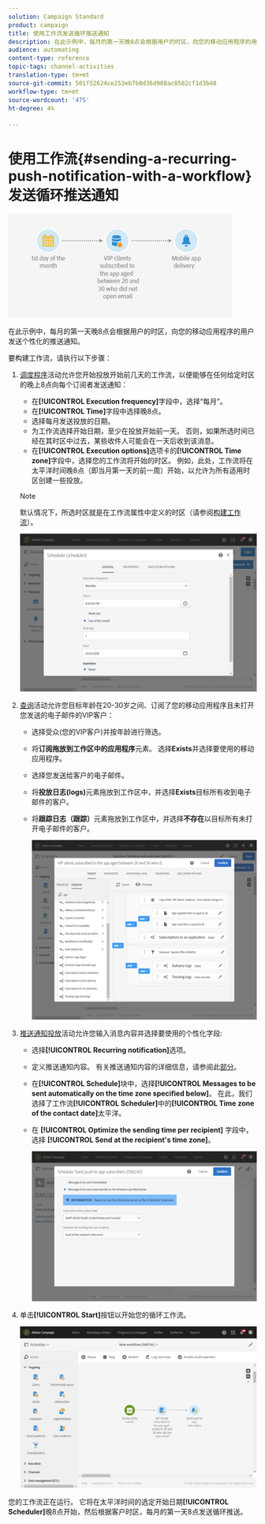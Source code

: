 ```yaml
---
solution: Campaign Standard
product: campaign
title: 使用工作流发送循环推送通知
description: 在此示例中，每月的第一天晚8点会根据用户的时区，向您的移动应用程序的用户发送个性化的推送通知。
audience: automating
content-type: reference
topic-tags: channel-activities
translation-type: tm+mt
source-git-commit: 501f52624ce253eb7b0d36d908ac8502cf1d3b48
workflow-type: tm+mt
source-wordcount: '475'
ht-degree: 4%

---
```



# 使用工作流{#sending-a-recurring-push-notification-with-a-workflow}发送循环推送通知

![](assets/wkf_push_example_1.png)

在此示例中，每月的第一天晚8点会根据用户的时区，向您的移动应用程序的用户发送个性化的推送通知。

要构建工作流，请执行以下步骤：

1. [调度程序](../../automating/using/scheduler.md)活动允许您开始投放开始前几天的工作流，以便能够在任何给定时区的晚上8点向每个订阅者发送通知：

   * 在&#x200B;**[!UICONTROL Execution frequency]**&#x200B;字段中，选择“每月”。
   * 在&#x200B;**[!UICONTROL Time]**&#x200B;字段中选择晚8点。
   * 选择每月发送投放的日期。
   * 为工作流选择开始日期，至少在投放开始前一天。 否则，如果所选时间已经在其时区中过去，某些收件人可能会在一天后收到该消息。
   * 在&#x200B;**[!UICONTROL Execution options]**&#x200B;选项卡的&#x200B;**[!UICONTROL Time zone]**&#x200B;字段中，选择您的工作流将开始的时区。 例如，此处，工作流将在太平洋时间晚8点（即当月第一天的前一周）开始，以允许为所有适用时区创建一些投放。

   >[!NOTE]
   >
   >默认情况下，所选时区就是在工作流属性中定义的时区（请参阅[构建工作流](../../automating/using/building-a-workflow.md)）。

   ![](assets/wkf_push_example_5.png)

1. [查询](../../automating/using/query.md)活动允许您目标年龄在20-30岁之间、订阅了您的移动应用程序且未打开您发送的电子邮件的VIP客户：

   * 选择受众(您的VIP客户)并按年龄进行筛选。
   * 将&#x200B;**订阅拖放到工作区中的应用程序**&#x200B;元素。 选择&#x200B;**Exists**&#x200B;并选择要使用的移动应用程序。
   * 选择您发送给客户的电子邮件。
   * 将&#x200B;**投放日志(logs)**&#x200B;元素拖放到工作区中，并选择&#x200B;**Exists**&#x200B;目标所有收到电子邮件的客户。
   * 将&#x200B;**跟踪日志（跟踪）**&#x200B;元素拖放到工作区中，并选择&#x200B;**不存在**&#x200B;以目标所有未打开电子邮件的客户。

      ![](assets/wkf_push_example_2.png)

1. [推送通知投放](../../automating/using/push-notification-delivery.md)活动允许您输入消息内容并选择要使用的个性化字段:

   * 选择&#x200B;**[!UICONTROL Recurring notification]**&#x200B;选项。
   * 定义推送通知内容。 有关推送通知内容的详细信息，请参阅此[部分](../../channels/using/preparing-and-sending-a-push-notification.md)。
   * 在&#x200B;**[!UICONTROL Schedule]**&#x200B;块中，选择&#x200B;**[!UICONTROL Messages to be sent automatically on the time zone specified below]**。 在此，我们选择了工作流&#x200B;**[!UICONTROL Scheduler]**&#x200B;中的&#x200B;**[!UICONTROL Time zone of the contact date]**&#x200B;太平洋。
   * 在 **[!UICONTROL Optimize the sending time per recipient]** 字段中，选择 **[!UICONTROL Send at the recipient's time zone]**。

      ![](assets/wkf_push_example_4.png)

1. 单击&#x200B;**[!UICONTROL Start]**&#x200B;按钮以开始您的循环工作流。

   ![](assets/wkf_push_example_3.png)

您的工作流正在运行。 它将在太平洋时间的选定开始日期&#x200B;**[!UICONTROL Scheduler]**&#x200B;晚8点开始，然后根据客户时区，每月的第一天8点发送循环推送。
